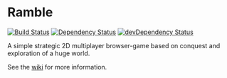 Ramble
======
[![Build Status](https://travis-ci.org/dimitrisuls/Ramble.png)](https://travis-ci.org/dimitrisuls/Ramble)
[![Dependency Status](https://david-dm.org/dimitrisuls/Ramble.png)](https://david-dm.org/dimitrisuls/Ramble#info=dependencies)
[![devDependency Status](https://david-dm.org/dimitrisuls/Ramble/dev-status.png)](https://david-dm.org/dimitrisuls/Ramble#info=devDependencies)

A simple strategic 2D multiplayer browser-game based on conquest and exploration of a huge world.

See the [wiki](https://github.com/dimitrisuls/Ramble/wiki) for more information.

